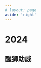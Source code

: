 ```yaml
---
# layout: page
aside: 'right'
---
```


# 2024

## 醒狮助威

<Picture src="https://s21.ax1x.com/2025/02/22/pEl3qMt.jpg"  alt="醒狮助威" width='800px'/>